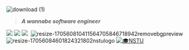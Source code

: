 ![download (1)](https://github.com/avoy-das/avoy-das/assets/145771204/ebb0dfdd-c83b-45c3-b778-5af8c3d199ce)
> _**A wannabe software engineer**_

![](https://img.shields.io/badge/C-00599C?style=for-the-badge&logo=c&logoColor=white)
[![](https://img.shields.io/badge/Codeforces-445f9d?style=for-the-badge&logo=Codeforces&logoColor=white)](https://codeforces.com/profile/infernus149)
[![](https://img.shields.io/badge/GitHub-100000?style=for-the-badge&logo=github&logoColor=white)](https://github.com/avoy-das/)
<a href='https://github.com/shivamkapasia0' target="_blank"><img alt='' src='https://img.shields.io/badge/👨‍🎓NSTU-100000?style=for-the-badge&logo=&logoColor=white&labelColor=black&color=689AFF'/></a>
![resize-170560810411564705846718942removebgpreview](https://github.com/avoy-das/avoy-das/assets/145771204/62c17efa-172b-4ec0-adab-e4b83b58273d)
![resize-17056084601824321802nstulogo](https://github.com/avoy-das/avoy-das/assets/145771204/bad59f0b-5161-4558-ac23-f6e84b5c59b8)
[<img alt='🎓NSTU' src='https://img.shields.io/badge/🎓NSTU-blue.svg?style=for-the-badge&logo=&logoColor' />](https://nstu.edu.bd/)

